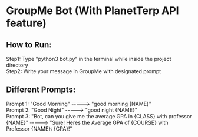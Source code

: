 # GroupMe Bot (With PlanetTerp API feature)

## How to Run:
Step1: Type "python3 bot.py" in the terminal while inside the project directory \
Step2: Write your message in GroupMe with designated prompt

## Different Prompts:
Prompt 1: "Good Morning" -----> "good morning {NAME}" \
Prompt 2: "Good Night" -----> "good night {NAME}" \
Prompt 3: "Bot, can you give me the average GPA in {CLASS} with professor {NAME}" -----> "Sure! Heres the Average GPA of {COURSE} with Professor {NAME}: {GPA}!"
